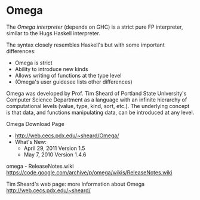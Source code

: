# Omega

The *Omega interpreter* (depends on GHC) is a strict pure FP interpreter, similar to the Hugs Haskell interpreter.

The syntax closely resembles Haskell's but with some important differences:
- Omega is strict
- Ability to introduce new kinds
- Allows writing of functions at the type level
- (Omega's user guidesee lists other differences)

Omega was developed by Prof. Tim Sheard of Portland State University's Computer Science Department as a language with an infinite hierarchy of computational levels (value, type, kind, sort, etc.). The underlying concept is that data, and functions manipulating data, can be introduced at any level.


Omega Download Page
- http://web.cecs.pdx.edu/~sheard/Omega/
- What's New:
  - April 29, 2011 Version 1.5
  - May 7, 2010 Version 1.4.6

omega - ReleaseNotes.wiki
https://code.google.com/archive/p/omega/wikis/ReleaseNotes.wiki

Tim Sheard's web page: more information about Omega
http://web.cecs.pdx.edu/~sheard/
